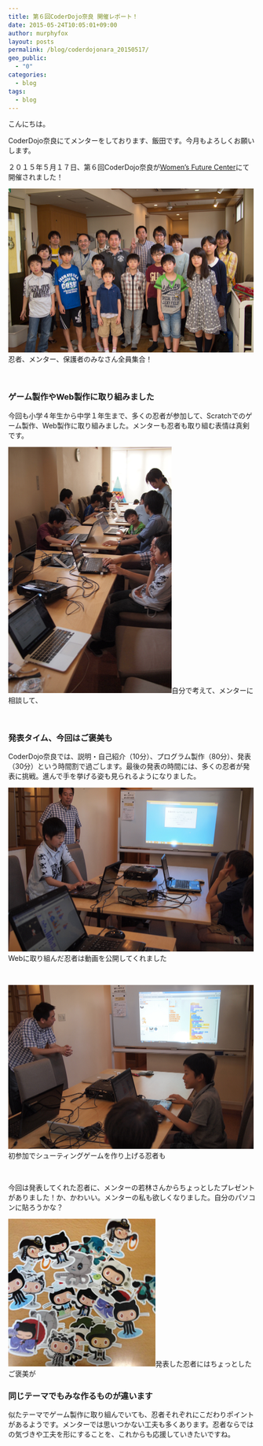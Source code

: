 ```yaml
---
title: 第６回CoderDojo奈良 開催レポート！
date: 2015-05-24T10:05:01+09:00
author: murphyfox
layout: posts
permalink: /blog/coderdojonara_20150517/
geo_public:
  - "0"
categories:
  - blog
tags:
  - blog
---
```

こんにちは。
  
CoderDojo奈良にてメンターをしております、飯田です。今月もよろしくお願いします。

２０１５年５月１７日、第６回CoderDojo奈良が[Women’s Future Center](http://wfc-wa.com/)にて開催されました！

<img src="/images/2015/05/016-p5175309.jpg" alt="" width="500" height="333" />忍者、メンター、保護者のみなさん全員集合！ 

&nbsp;

<h3>
  ゲーム製作やWeb製作に取り組みました
</h3>

今回も小学４年生から中学１年生まで、多くの忍者が参加して、Scratchでのゲーム製作、Web製作に取り組みました。メンターも忍者も取り組む表情は真剣です。

<img src="/images/2015/05/005-p5175270.jpg" alt="" width="333" height="500" />自分で考えて、メンターに相談して、 

&nbsp;

<h3>
  発表タイム、今回はご褒美も
</h3>

CoderDojo奈良では、説明・自己紹介（10分）、プログラム製作（80分）、発表（30分）という時間割で過ごします。最後の発表の時間には、多くの忍者が発表に挑戦。進んで手を挙げる姿も見られるようになりました。

<img src="/images/2015/05/009-p5175277.jpg" alt="" width="500" height="333" />Webに取り組んだ忍者は動画を公開してくれました 

&nbsp;

<img src="/images/2015/05/012-p5175290.jpg" alt="" width="500" height="333" />初参加でシューティングゲームを作り上げる忍者も 

&nbsp;

今回は発表してくれた忍者に、メンターの若林さんからちょっとしたプレゼントがありました！か、かわいい。メンターの私も欲しくなりました。自分のパソコンに貼ろうかな？

<img src="/images/2015/05/20150517_dojo.jpg" alt="" width="300" height="300" />発表した忍者にはちょっとしたご褒美が 

<h3>
  同じテーマでもみな作るものが違います
</h3>

似たテーマでゲーム製作に取り組んでいても、忍者それぞれにこだわりポイントがあるようです。メンターでは思いつかない工夫も多くあります。忍者ならではの気づきや工夫を形にすることを、これからも応援していきたいですね。